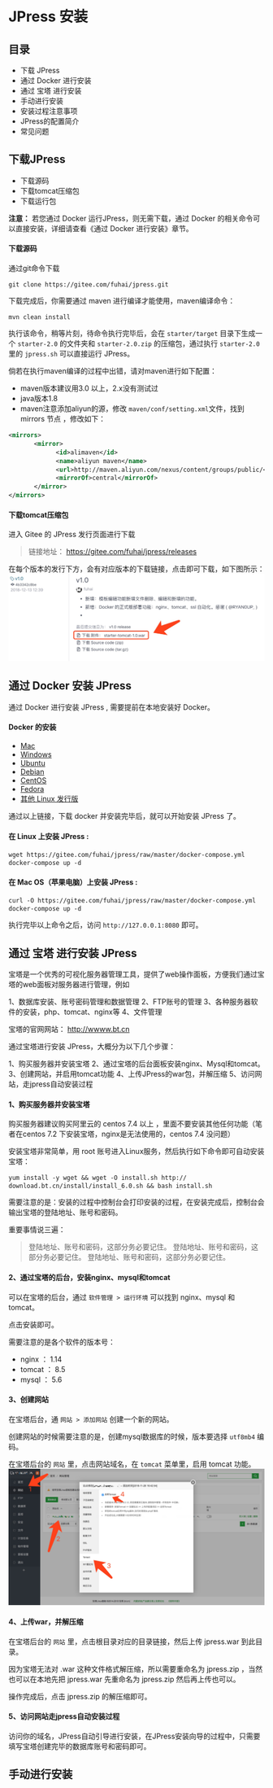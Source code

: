 # JPress 安装

## 目录
- 下载 JPress
- 通过 Docker 进行安装
- 通过 宝塔 进行安装
- 手动进行安装
- 安装过程注意事项
- JPress的配置简介
- 常见问题

## 下载JPress

- 下载源码
- 下载tomcat压缩包
- 下载运行包

**注意：** 若您通过 Docker 运行JPress，则无需下载，通过 Docker 的相关命令可以直接安装，详细请查看《通过 Docker 进行安装》章节。

#### 下载源码

通过git命令下载

```
git clone https://gitee.com/fuhai/jpress.git
```
下载完成后，你需要通过 maven 进行编译才能使用，maven编译命令：

```
mvn clean install
```

执行该命令，稍等片刻，待命令执行完毕后，会在 `starter/target` 目录下生成一个 `starter-2.0` 的文件夹和 `starter-2.0.zip` 的压缩包，通过执行 `starter-2.0` 里的 `jpress.sh` 可以直接运行 JPress。

倘若在执行maven编译的过程中出错，请对maven进行如下配置：
 
 * maven版本建议用3.0 以上，2.x没有测试过
 * java版本1.8
 * maven注意添加aliyun的源，修改 `maven/conf/setting.xml`文件，找到 mirrors 节点 ，修改如下：

 ```xml
<mirrors>
        <mirror>  
              <id>alimaven</id>  
              <name>aliyun maven</name>  
              <url>http://maven.aliyun.com/nexus/content/groups/public/</url>  
              <mirrorOf>central</mirrorOf>  
        </mirror>
</mirrors>

 ```

#### 下载tomcat压缩包
进入 Gitee 的 JPress 发行页面进行下载

>链接地址： https://gitee.com/fuhai/jpress/releases

在每个版本的发行下方，会有对应版本的下载链接，点击即可下载，如下图所示：
![](./images/install_01.jpg)



## 通过 Docker 安装 JPress

通过 Docker 进行安装 JPress , 需要提前在本地安装好 Docker。

#### Docker 的安装


* [Mac](https://docs.docker.com/docker-for-mac/install)
* [Windows](https://docs.docker.com/docker-for-windows/install)
* [Ubuntu](https://docs.docker.com/install/linux/docker-ce/ubuntu)
* [Debian](https://docs.docker.com/install/linux/docker-ce/debian)
* [CentOS](https://docs.docker.com/install/linux/docker-ce/centos)
* [Fedora](https://docs.docker.com/install/linux/docker-ce/fedora)
* [其他 Linux 发行版](https://docs.docker.com/install/linux/docker-ce/binaries)

通过以上链接，下载 docker 并安装完毕后，就可以开始安装 JPress 了。

#### 在 Linux 上安装 JPress :

```
wget https://gitee.com/fuhai/jpress/raw/master/docker-compose.yml
docker-compose up -d
```

#### 在 Mac OS（苹果电脑）上安装 JPress :

```
curl -O https://gitee.com/fuhai/jpress/raw/master/docker-compose.yml
docker-compose up -d
```

执行完毕以上命令之后，访问 `http://127.0.0.1:8080` 即可。


## 通过 宝塔 进行安装 JPress

宝塔是一个优秀的可视化服务器管理工具，提供了web操作面板，方便我们通过宝塔的web面板对服务器进行管理，例如

1、数据库安装、账号密码管理和数据管理
2、FTP账号的管理
3、各种服务器软件的安装，php、tomcat、nginx等
4、文件管理

宝塔的官网网站： http://wwww.bt.cn

通过宝塔进行安装 JPress，大概分为以下几个步骤：

1、购买服务器并安装宝塔
2、通过宝塔的后台面板安装nginx、Mysql和tomcat。
3、创建网站，并启用tomcat功能
4、上传JPress的war包，并解压缩
5、访问网站，走jpress自动安装过程

#### 1、购买服务器并安装宝塔
购买服务器建议购买阿里云的 centos 7.4 以上 ，里面不要安装其他任何功能（笔者在centos 7.2 下安装宝塔，nginx是无法使用的，centos 7.4 没问题）

安装宝塔非常简单，用 root 账号进入Linux服务，然后执行如下命令即可自动安装宝塔：

```
yum install -y wget && wget -O install.sh http://
download.bt.cn/install/install_6.0.sh && bash install.sh
```

需要注意的是：安装的过程中控制台会打印安装的过程，在安装完成后，控制台会输出宝塔的登陆地址、账号和密码。

重要事情说三遍：

>登陆地址、账号和密码，这部分务必要记住。
>登陆地址、账号和密码，这部分务必要记住。
>登陆地址、账号和密码，这部分务必要记住。


#### 2、通过宝塔的后台，安装nginx、mysql和tomcat

可以在宝塔的后台，通过 `软件管理 > 运行环境` 可以找到 nginx、mysql 和 tomcat。

点击安装即可。

需要注意的是各个软件的版本号：

* nginx ： 1.14
* tomcat ： 8.5
* mysql ： 5.6

#### 3、创建网站

在宝塔后台，通 `网站 > 添加网站` 创建一个新的网站。

创建网站的时候需要注意的是，创建mysql数据库的时候，版本要选择 `utf8mb4` 编码。

在宝塔后台的 `网站` 里，点击网站域名，在 `tomcat` 菜单里，启用 tomcat 功能。
![](./images/install_02.jpg)

#### 4、上传war，并解压缩

在宝塔后台的 `网站` 里，点击根目录对应的目录链接，然后上传 jpress.war 到此目录。


因为宝塔无法对 .war 这种文件格式解压缩，所以需要重命名为 jpress.zip ，当然也可以在本地先把 jpress.war 先重命名为 jpress.zip 然后再上传也可以。

操作完成后，点击 jpress.zip 的解压缩即可。

#### 5、访问网站走jpress自动安装过程

访问你的域名，JPress自动引导进行安装，在JPress安装向导的过程中，只需要填写宝塔创建完毕的数据库账号和密码即可。

## 手动进行安装
